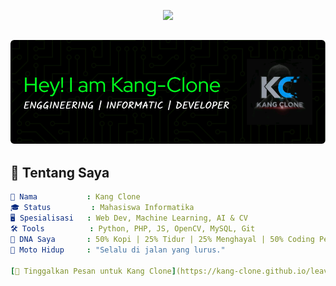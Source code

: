 <!-- HEADER HI-TECH FUTURISTIC -->
<p align="center">
  <img src="https://readme-typing-svg.herokuapp.com?font=Fira+Code&weight=500&size=26&pause=1000&color=00FF88&center=true&vCenter=true&width=900&lines=%F0%9F%A4%96+Welcome+to+GitHub+Kang+Clone...;AI-powered+Informatics+Explorer;Turning+Code+Into+Intelligence+%E2%9C%94%EF%B8%8F;Open+Source+Enthusiast+%E2%9C%A8;Dark+Mode.+Neon+Dreams.+Tech+Forever."/>
</p>

![kang clone](clone.png)
---

## 🧠 Tentang Saya

```yaml
👤 Nama           : Kang Clone
🎓 Status         : Mahasiswa Informatika
🖥️ Spesialisasi   : Web Dev, Machine Learning, AI & CV
🛠️ Tools          : Python, PHP, JS, OpenCV, MySQL, Git
🧬 DNA Saya       : 50% Kopi | 25% Tidur | 25% Menghayal | 50% Coding Peke AI
🧠 Moto Hidup     : "Selalu di jalan yang lurus."

[📝 Tinggalkan Pesan untuk Kang Clone](https://kang-clone.github.io/leave-message/)
